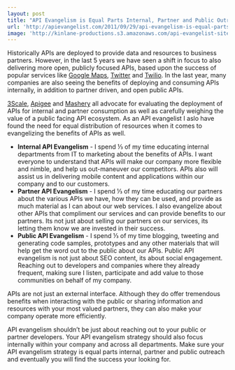 ```yaml
---
layout: post
title: "API Evangelism is Equal Parts Internal, Partner and Public Outreach"
url: 'http://apievangelist.com/2011/09/29/api-evangelism-is-equal-parts-internal,-partner-and-public-outreach/'
image: 'http://kinlane-productions.s3.amazonaws.com/api-evangelist-site/blog/API-Evangelist-Thirds.png'
---
```


<img src="http://kinlane-productions.s3.amazonaws.com/api-evangelist/API-Evangelist-Thirds.png" alt="" align="right" />

Historically APIs are deployed to provide data and resources to business partners. However, in the last 5 years we have seen a shift in focus to also delivering more open, publicly focused APIs, based upon the success of popular services like [Google Maps][1], [Twitter][2] and [Twilio][3]. In the last year, many companies are also seeing the benefits of deploying and consuming APIs internally, in addition to partner driven, and open public APIs.

[3Scale][4], [Apigee][5] and [Mashery][6] all advocate for evaluating the deployment of APIs for internal and partner consumption as well as carefully weighing the value of a public facing API ecosystem. As an API evangelist I aslo have found the need for equal distribution of resources when it comes to evangelizing the benefits of APIs as well.

  * **Internal API Evangelism** \- I spend ⅓ of my time educating internal departments from IT to marketing about the benefits of APIs. I want everyone to understand that APIs will make our company more flexible and nimble, and help us out-maneuver our competitors. APIs also will assist us in delivering mobile content and applications within our company and to our customers.
  * **Partner API Evangelism** \- I spend ⅓ of my time educating our partners about the various APIs we have, how they can be used, and provide as much material as I can about our web services. I also evangelize about other APIs that compliment our services and can provide benefits to our partners. Its not just about selling our partners on our services, its letting them know we are invested in their success.
  * **Public API Evangelism** \- I spend ⅓ of my time blogging, tweeting and generating code samples, prototypes and any other materials that will help get the word out to the public about our APIs. Public API evangelism is not just about SEO content, its about social engagement. Reaching out to developers and companies where they already frequent, making sure I listen, participate and add value to those communities on behalf of my company.

APIs are not just an external interface. Although they do offer tremendous benefits when interacting with the public or sharing information and resources with your most valued partners, they can also make your company operate more efficiently.

API evangelism shouldn’t be just about reaching out to your public or partner developers. Your API evangelism strategy should also focus internally within your company and across all departments. Make sure your API evangelism strategy is equal parts internal, partner and public outreach and eventually you will find the success your looking for.

   [1]: /2011/01/30/history-of-apis-google-maps-api/ (Google Maps)
   [2]: /apis/twitter.php (Twitter)
   [3]: /apis/twilio.php (Twilio)
   [4]: /serviceproviders/3scale.php (3Scale)
   [5]: /serviceproviders/apigee.php (Apigee)
   [6]: /serviceproviders/mashery.php (Mashery)
